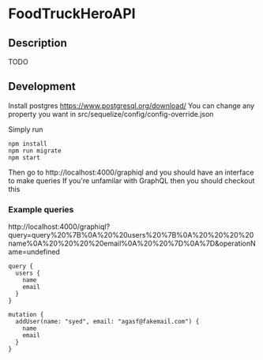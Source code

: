 # FoodTruckHeroAPI

## Description
TODO

## Development

Install postgres https://www.postgresql.org/download/
You can change any property you want in src/sequelize/config/config-override.json

Simply run
```
npm install
npm run migrate
npm start
```

Then go to http://localhost:4000/graphiql
and you should have an interface to make queries
If you're unfamilar with GraphQL then you should checkout this

### Example queries
http://localhost:4000/graphiql?query=query%20%7B%0A%20%20users%20%7B%0A%20%20%20%20name%0A%20%20%20%20email%0A%20%20%7D%0A%7D&operationName=undefined
```
query {
  users {
    name
    email
  }
}
```

```
mutation {
  addUser(name: "syed", email: "agasf@fakemail.com") {
    name
    email
  }
}
```